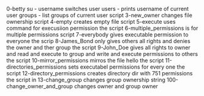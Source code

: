 0-betty su - username switches user
users -  prints username of current user
groups - list groups of current user
 script 3-new_owner changes file ownership
script 4-empty creates empty file
script 5-execute uses command for execusiion permission
the script 6-multiple_permissions is for multiple permissions
script 7-everybody gives executable permission to everyone
the scrip 8-James_Bond only gives others all rights and denies the owner and ther group
the script 9-John_Doe gives all rights to owner and read and execute to group and write and execute permissions to others
the script 10-mirror_permissions mirros the file hello
the script 11-directories_permissions sets executabel permissions for every one
the script 12-directory_permissions creates directory dir with 751 permissions
the script in 13-change_group changes group ownership
string 100-change_owner_and_group changes owner and group owner
